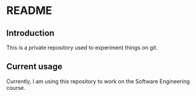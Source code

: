 # README

## Introduction
This is a private repository used to experiment things on git.

## Current usage
Currently, I am using this repository to work on the Software Engineering course.
